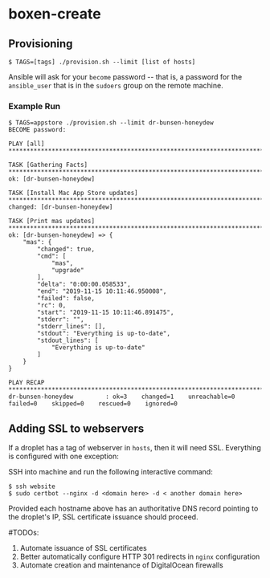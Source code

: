 # boxen-create

## Provisioning

```
$ TAGS=[tags] ./provision.sh --limit [list of hosts]

```
Ansible will ask for your `become` password -- that is, a password for the `ansible_user` that is in the `sudoers` group on the remote machine.

### Example Run

```
$ TAGS=appstore ./provision.sh --limit dr-bunsen-honeydew
BECOME password:

PLAY [all] *************************************************************************************************************

TASK [Gathering Facts] *************************************************************************************************
ok: [dr-bunsen-honeydew]

TASK [Install Mac App Store updates] ***********************************************************************************
changed: [dr-bunsen-honeydew]

TASK [Print mas updates] ***********************************************************************************************
ok: [dr-bunsen-honeydew] => {
    "mas": {
        "changed": true,
        "cmd": [
            "mas",
            "upgrade"
        ],
        "delta": "0:00:00.058533",
        "end": "2019-11-15 10:11:46.950008",
        "failed": false,
        "rc": 0,
        "start": "2019-11-15 10:11:46.891475",
        "stderr": "",
        "stderr_lines": [],
        "stdout": "Everything is up-to-date",
        "stdout_lines": [
            "Everything is up-to-date"
        ]
    }
}

PLAY RECAP *************************************************************************************************************
dr-bunsen-honeydew         : ok=3    changed=1    unreachable=0    failed=0    skipped=0    rescued=0    ignored=0
```

## Adding SSL to webservers

If a droplet has a tag of webserver in `hosts`, then it will need SSL.
Everything is configured with one exception:

SSH into machine and run the following interactive command:
```
$ ssh website
$ sudo certbot --nginx -d <domain here> -d < another domain here>
```

Provided each hostname above has an authoritative DNS record pointing to the
droplet's IP, SSL certificate issuance should proceed.

#TODOs:
1. Automate issuance of SSL certificates
2. Better automatically configure HTTP 301 redirects in `nginx` configuration
3. Automate creation and maintenance of DigitalOcean firewalls
